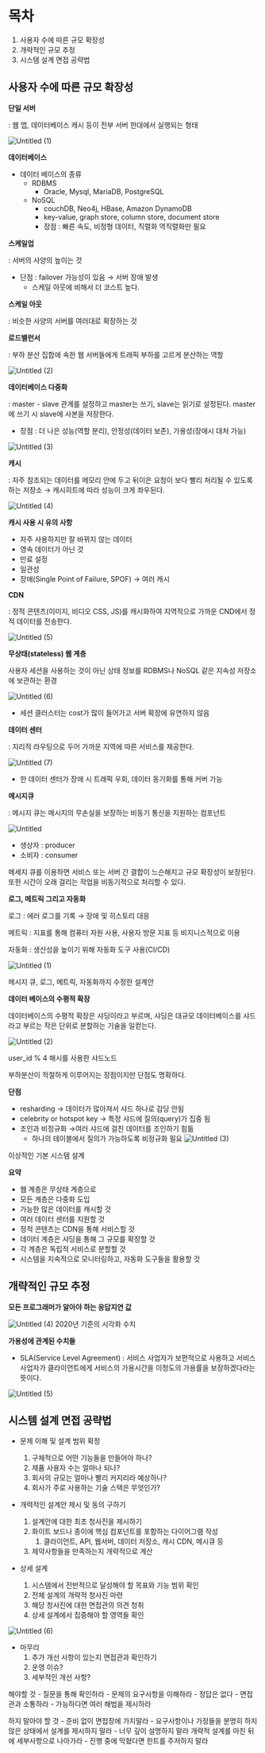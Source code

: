 # 목차

1. 사용자 수에 따른 규모 확장성
2. 개략적인 규모 추정
3. 시스템 설계 면접 공략법

## 사용자 수에 따른 규모 확장성

**단일 서버**

: 웹 앱, 데이터베이스 캐시 등이 전부 서버 한대에서 실행되는 형태

![Untitled (1)](https://github.com/garamssi/System-Design-Interview/assets/82668050/c58ff3e0-e672-4731-b40c-3578069a3e76)


**데이터베이스**

- 데이터 베이스의 종류
    - RDBMS
        - Oracle, Mysql, MariaDB, PostgreSQL
    - NoSQL
        - couchDB, Neo4j, HBase, Amazon DynamoDB
        - key-value, graph store, column store, document store
        - 장점 : 빠른 속도, 비정형 데이터, 직렬화 역직렬화만 필요

**스케일업**

: 서버의 사양의 높이는 것

- 단점 : failover 가능성이 있음 → 서버 장애 발생
    - 스케일 아웃에 비해서 더 코스트 높다.

**스케일 아웃**

: 비슷한 사양의 서버를 여러대로 확장하는 것

**로드밸런서**

: 부하 분산 집합에 속한 웹 서버들에게 트래픽 부하를 고르게 분산하는 역할

![Untitled (2)](https://github.com/garamssi/System-Design-Interview/assets/82668050/927f6b60-7f9b-4180-b99e-587cf12b4b93)

**데이터베이스 다중화**

: master - slave 관계를 설정하고 master는 쓰기, slave는 읽기로 설정된다. master에 쓰기 시 slave에 사본을 저장한다.

- 장점 : 더 나은 성능(역할 분리), 안정성(데이터 보존), 가용성(장애시 대처 가능)

![Untitled (3)](https://github.com/garamssi/System-Design-Interview/assets/82668050/28029a09-93b5-4346-a637-565ab36e9228)

**캐시**

: 자주 참조되는 데이터를 메모리 안에 두고 뒤이은 요청이 보다 빨리 처리될 수 있도록 하는 저장소 → 캐시히트에 따라 성능이 크게 좌우된다.

![Untitled (4)](https://github.com/garamssi/System-Design-Interview/assets/82668050/26dcca08-f787-47d7-b2ad-829f5789ff35)


**캐시 사용 시 유의 사항**

- 자주 사용하지만 잘 바뀌지 않는 데이터
- 영속 데이터가 아닌 것
- 만료 설정
- 일관성
- 장애(Single Point of Failure, SPOF) → 여러 캐시

**CDN**

: 정적 콘텐츠(이미지, 비디오 CSS, JS)를 캐시화하여 지역적으로 가까운 CND에서 정적 데이터를 전송한다.

![Untitled (5)](https://github.com/garamssi/System-Design-Interview/assets/82668050/9f16c2b5-5cf6-49e9-88bb-735f332fe110)

**무상태(stateless) 웹 계층**

사용자 세션을 사용하는 것이 아닌 상태 정보를 RDBMS나 NoSQL 같은 지속성 저장소에 보관하는 환경

![Untitled (6)](https://github.com/garamssi/System-Design-Interview/assets/82668050/7348fac4-267c-48c4-b30e-03c9b2649ed6)

- 세션 클러스터는 cost가 많이 들어가고 서버 확장에 유연하지 않음

**데이터 센터**

: 지리적 라우팅으로 두어 가까운 지역에 따른 서비스를 제공한다.

![Untitled (7)](https://github.com/garamssi/System-Design-Interview/assets/82668050/a8ced3b8-99c6-4626-aca7-b9a86bbd3e7c)


- 한 데이터 센터가 장애 시 트래픽 우회, 데이터 동기화를 통해 커버 가능

**메시지큐**

: 메시지 큐는 메시지의 무손실을 보장하는 비동기 통신을 지원하는 컴포넌트

![Untitled](https://github.com/garamssi/System-Design-Interview/assets/82668050/ccc8528a-525d-4579-9d1a-44bb07e8a9a0)

- 생상자 : producer
- 소비자 : consumer

메세지 큐를 이용하면 서비스 또는 서버 간 결합이 느슨해지고 규모 확장성이 보장된다. 또한 시간이 오래 걸리는 작업을 비동기적으로 처리할 수 있다.

**로그, 메트릭 그리고 자동화**

로그 : 에러 로그를 기록 → 장애 및 히스토리 대응

메트릭 : 지표를 통해 컴퓨터 자원 사용, 사용자 방문 지표 등 비지니스적으로 이용

자동화 : 생산성을 높이기 위해 자동화 도구 사용(CI/CD)

![Untitled (1)](https://github.com/garamssi/System-Design-Interview/assets/82668050/fb06516c-055b-4762-b4f9-b5fd68f8fa19)

메시지 큐, 로그, 메트릭, 자동화까지 수정한 설계안

**데이터 베이스의 수평적 확장**

데이터베이스의 수평적 확장은 샤딩이라고 부르며, 샤딩은 대규모 데이터베이스를 샤드라고 부르는 작은 단위로 분할하는 기술을 일컫는다.

![Untitled (2)](https://github.com/garamssi/System-Design-Interview/assets/82668050/52497e09-2eb4-434f-be06-8488c237f4ab)

user_id % 4 해시를 사용한 샤드노드

부하분산이 적절하게 이루어지는 장점이지만 단점도 명확하다.

**단점**

- resharding → 데이터가 많아져서 샤드 하나로 감당 안됨
- celebrity or hotspot key → 특정 샤드에 질의(query)가 집중 됨
- 조인과 비정규화 →여러 샤드에 걸친 데이터를 조인하기 힘듦
    - 하나의 테이블에서 질의가 가능하도록 비정규화 필요
![Untitled (3)](https://github.com/garamssi/System-Design-Interview/assets/82668050/c5b8a0a6-c835-4758-a966-c6aab5760860)


이상적인 기본 시스템 설계

**요약**

- 웹 계층은 무상태 계층으로
- 모든 계층은 다중화 도입
- 가능한 많은 데이터를 캐시할 것
- 여러 데이터 센터를 지원할 것
- 정적 콘텐츠는 CDN을 통해 서비스할 것
- 데이터 계층은 샤딩을 통해 그 규모를 확장할 것
- 각 계층은 독립적 서비스로 분할할 것
- 시스템을 지속적으로 모니터링하고, 자동화 도구들을 활용할 것

## 개략적인 규모 추정

**모든 프로그래머가 알아야 하는 응답지연 값**

![Untitled (4)](https://github.com/garamssi/System-Design-Interview/assets/82668050/4c3196bc-c20f-4202-96ca-8b35a07033a0)
2020년 기준의 시각화 수치

**가용성에 관계된 수치들**

- SLA(Service Level Agreement) : 서비스 사업자가 보편적으로 사용하고 서비스 사업자가 클라이언트에게 서비스의 가용시간을 이정도의 가용률을 보장하겠다라는 뜻이다.

![Untitled (5)](https://github.com/garamssi/System-Design-Interview/assets/82668050/27415718-a711-4361-847d-1a0ae8ac1429)

## 시스템 설계 면접 공략법

- 문제 이해 및 설계 범위 확정
    1. 구체적으로 어떤 기능들을 만들어야 하나?
    2. 제품 사용자 수는 얼마나 되나?
    3. 회사의 규모는 얼마나 빨리 커지리라 예상하나?
    4. 회사가 주로 사용하는 기술 스택은 무엇인가?

- 개력적인 설계안 제시 및 동의 구하기
    1. 설계안에 대한 최초 청사진을 제시하기
    2. 화이트 보드나 종이에 핵심 컴포넌트를 포함하는 다이어그램 작성
        1. 클라이언트, API, 웹서버, 데이터 저장소, 캐시 CDN, 메시큐 등
    3. 제약사항들을 만족하는지 개략적으로 계산
- 상세 설계
    1. 시스템에서 전반적으로 달성해야 할 목표와 기능 범위 확인
    2. 전체 설계의 개략적 청사진 마련
    3. 해당 청사진에 대한 면접관의 의견 청취
    4. 상세 설계에서 집중해야 할 영역들 확인

![Untitled (6)](https://github.com/garamssi/System-Design-Interview/assets/82668050/a7d7502d-2bb6-404c-80da-d49e579fe82e)


- 마무리
    1. 추가 개선 사항이 있는지 면접관과 확인하기
    2. 운영 이슈?
    3. 세부적인 개선 사항?

해야할 것
    - 질문을 통해 확인하라
    - 문제의 요구사항을 이해하라
    - 정답은 없다
    - 면접관과 소통하라
    - 가능하다면 여러 해법을 제시하라

하지 말아야 할 것
    - 준비 없이 면접장에 가지말라
    - 요구사항이나 가정들을 분명히 하지 않은 상태에서 설계를 제시하지 말라
    - 너무 깊이 설명하지 말라 개략적 설계를 마친 뒤에 세부사항으로 나아가라
    - 진행 중에 막혔다면 힌트를 주저하지 말라
